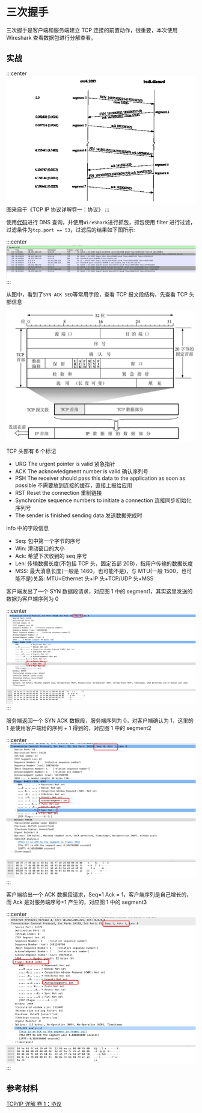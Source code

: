 # 三次握手

三次握手是客户端和服务端建立 TCP 连接的前置动作，很重要，本次使用 Wireshark 查看数据包进行分解查看。

## 实战

:::center
![An image](./image/three-hand.png)
图来自于《TCP IP 协议详解卷一：协议》
:::

使用[代码](https://github.com/sona0402/netty/blob/master/src/main/java/channelhandlers/TcpDnsClient.java)进行 DNS 查询，并使用`WireShark`进行抓包，抓包使用 filter 进行过滤，过滤条件为`tcp.port == 53`，过滤后的结果如下图所示:

:::center
![An image](./image/wireshark-nds-query.jpg)
:::

从图中，看到了`SYN ACK SEQ`等常用字段，查看 TCP 报文段结构，先查看 TCP 头部信息

![An image](./image/tcp-body.jpg)

TCP 头部有 6 个标记

- URG The urgent pointer is valid  紧急指针
- ACK The acknowledgment number is valid 确认序列号
- PSH The receiver should pass this data to the application as soon as possible 不需要放到连接的缓存，直接上报给应用
- RST Reset the connection 重制链接
- Synchronize sequence numbers to initiate a connection 连接同步初始化序列号
- The sender is finished sending data 发送数据完成时

info 中的字段信息

- Seq: 包中第一个字节的序号
- Win: 滑动窗口的大小
- Ack: 希望下次收到的 seq 序号
- Len: 传输数据长度(不包括 TCP 头，固定首部 20B)，指用户传输的数据长度
- MSS: 最大消息长度(一般是 1460，也可能不是)，与 MTU(一般 1500，也可能不是)关系: MTU=Ethernet 头+IP 头+TCP/UDP 头+MSS

客户端发出了一个 SYN 数据段请求，对应图 1 中的 segment1，其实这里发送的数据为客户端序列为 0

:::center
![An image](./image/three-wireshark-01.png)
:::

服务端返回一个 SYN ACK 数据段，服务端序列为 0，对客户端确认为 1，这里的 1 是使用客户端给的序列 + 1 得到的，对应图 1 中的 segment2

:::center
![An image](./image/three-wireshark-02.jpg)
:::

客户端给出一个 ACK 数据段请求，Seq=1 Ack = 1，客户端序列是自己增长的，而 Ack 是对服务端序号+1 产生的，对应图 1 中的 segment3

:::center
![An image](./image/three-wireshark-03.jpg)
:::

## 参考材料

[TCP/IP 详解 卷 1：协议](https://book.douban.com/subject/1088054/)
